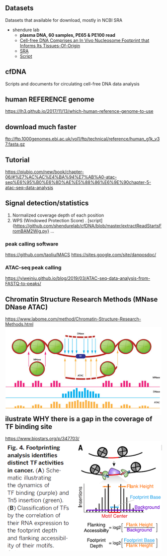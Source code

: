## Datasets
Datasets that available for download, mostly in NCBI SRA
* shendure lab
  * **plasma DNA, 60 samples, PE65 & PE100 read**
  * [Cell-free DNA Comprises an In Vivo Nucleosome Footprint that Informs Its Tissues-Of-Origin](https://www.cell.com/fulltext/S0092-8674(15)01569-X)
  * [SRA](https://www.ncbi.nlm.nih.gov/Traces/study/?acc=PRJNA291063)
  * [Script](https://github.com/shendurelab/cfDNA)

## cfDNA
Scripts and documents for circulating cell-free DNA data analysis

## human REFERENCE genome
https://lh3.github.io/2017/11/13/which-human-reference-genome-to-use

## download much faster
ftp://ftp.1000genomes.ebi.ac.uk/vol1/ftp/technical/reference/human_g1k_v37.fasta.gz

## Tutorial
https://qiubio.com/new/book/chapter-06/#%E7%AC%AC%E4%BA%94%E7%AB%A0-atac-seq%E6%95%B0%E6%8D%AE%E5%88%86%E6%9E%90chapter-5-atac-seq-data-analysis

## Signal detection/statistics
1. Normalized coverage depth of each position
2. WPS (Windowed Protection Score) . [script]{https://github.com/shendurelab/cfDNA/blob/master/extractReadStartsFromBAM2Wig.py}
...

### peak calling software
https://github.com/taoliu/MACS
https://sites.google.com/site/danposdoc/

### ATAC-seq peak calling
https://yiweiniu.github.io/blog/2019/03/ATAC-seq-data-analysis-from-FASTQ-to-peaks/

## Chromatin Structure Research Methods (MNase DNase ATAC)
https://www.labome.com/method/Chromatin-Structure-Research-Methods.html
<img src="img/chromtain_access.jpg" width = "600" div align=left />

## ilustrate WHY there is a gap in the coverage of TF binding site
https://www.biostars.org/p/347703/
![image](img/TFBS_gap.png)


